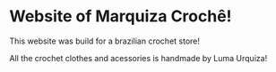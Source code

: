 # Website of Marquiza Crochê!
This website was build for a brazilian crochet store!

All the crochet clothes and acessories is handmade by Luma Urquiza!


